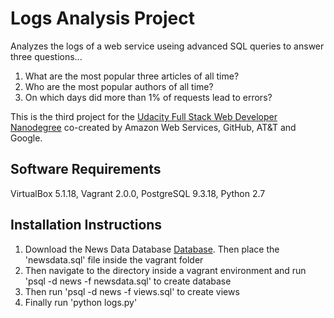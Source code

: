 # Logs Analysis Project
Analyzes the logs of a web service useing advanced SQL queries to answer three questions...
1. What are the most popular three articles of all time?
2. Who are the most popular authors of all time?
3. On which days did more than 1% of requests lead to errors?

This is the third project for the [Udacity Full Stack Web Developer Nanodegree](https://www.udacity.com/course/full-stack-web-developer-nanodegree--nd004) co-created by Amazon Web Services, GitHub, AT&T and Google.

## Software Requirements
VirtualBox 5.1.18, Vagrant 2.0.0, PostgreSQL 9.3.18, Python 2.7

## Installation Instructions
1. Download the News Data Database [Database](https://d17h27t6h515a5.cloudfront.net/topher/2017/June/5948287e_fsnd-virtual-machine/fsnd-virtual-machine.zip). Then place the 'newsdata.sql' file inside the vagrant folder
2. Then navigate to the directory inside a vagrant environment and run 'psql -d news -f newsdata.sql' to create database
3. Then run 'psql -d news -f views.sql' to create views
4. Finally run 'python logs.py'